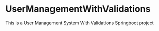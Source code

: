 # UserManagementWithValidations
This is a User Management System With Validations Springboot project 

